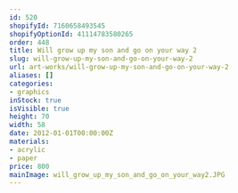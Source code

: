 ```yaml
---
id: 520
shopifyId: 7160658493545
shopifyOptionId: 41114783580265
order: 448
title: Will grow up my son and go on your way 2
slug: will-grow-up-my-son-and-go-on-your-way-2
url: art-works/will-grow-up-my-son-and-go-on-your-way-2
aliases: []
categories:
- graphics
inStock: true
isVisible: true
height: 70
width: 58
date: 2012-01-01T00:00:00Z
materials:
- acrylic
- paper
price: 800
mainImage: will_grow_up_my_son_and_go_on_your_way2.JPG
---
```

